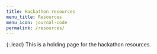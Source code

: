 ```yaml
---
title: Hackathon resources
menu_title: Resources
menu_icon: journal-code
permalink: /resources/
---
```


{:.lead}
This is a holding page for the hackathon resources.
